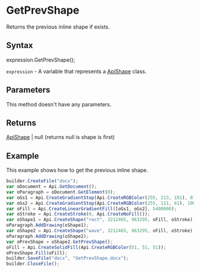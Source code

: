 # GetPrevShape

Returns the previous inline shape if exists.

## Syntax

expression.GetPrevShape();

`expression` - A variable that represents a [ApiShape](../ApiShape.md) class.

## Parameters

This method doesn't have any parameters.

## Returns

[ApiShape](../ApiShape.md) &#124; null (returns null is shape is first)

## Example

This example shows how to get the previous inline shape.

```javascript
builder.CreateFile("docx");
var oDocument = Api.GetDocument();
var oParagraph = oDocument.GetElement(0);
var oGs1 = Api.CreateGradientStop(Api.CreateRGBColor(255, 213, 191), 0);
var oGs2 = Api.CreateGradientStop(Api.CreateRGBColor(255, 111, 61), 100000);
var oFill = Api.CreateLinearGradientFill([oGs1, oGs2], 5400000);
var oStroke = Api.CreateStroke(0, Api.CreateNoFill());
var oShape1 = Api.CreateShape("rect", 3212465, 963295, oFill, oStroke);
oParagraph.AddDrawing(oShape1);
var oShape2 = Api.CreateShape("wave", 3212465, 963295, oFill, oStroke);
oParagraph.AddDrawing(oShape2);
var oPrevShape = oShape2.GetPrevShape();
oFill = Api.CreateSolidFill(Api.CreateRGBColor(51, 51, 51));
oPrevShape.Fill(oFill);
builder.SaveFile("docx", "GetPrevShape.docx");
builder.CloseFile();
```